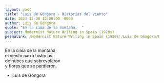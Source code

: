 ```yaml
---
layout: post
title: "Luis de Góngora - Historias del viento"
date: 2024-12-30 12:00:00 -0000
author: Luis de Góngora
quote: "En la cima de la montaña,  "
subject: Modernist Nature Writing in Spain (1920s)
permalink: /Modernist Nature Writing in Spain (1920s)/Luis de Góngora/Luis de Góngora - Historias del viento
---
```


En la cima de la montaña,  
el viento narra historias  
de nubes que sobrevolaron  
y flores que se perdieron.

- Luis de Góngora
